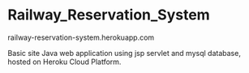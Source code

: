 # Railway_Reservation_System
railway-reservation-system.herokuapp.com

Basic site
Java web application using jsp servlet and mysql database, hosted on Heroku Cloud Platform.

